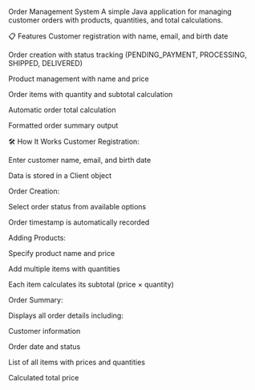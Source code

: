 Order Management System
A simple Java application for managing customer orders with products, quantities, and total calculations.

📋 Features
Customer registration with name, email, and birth date

Order creation with status tracking (PENDING_PAYMENT, PROCESSING, SHIPPED, DELIVERED)

Product management with name and price

Order items with quantity and subtotal calculation

Automatic order total calculation

Formatted order summary output

🛠️ How It Works
Customer Registration:

Enter customer name, email, and birth date

Data is stored in a Client object

Order Creation:

Select order status from available options

Order timestamp is automatically recorded

Adding Products:

Specify product name and price

Add multiple items with quantities

Each item calculates its subtotal (price × quantity)

Order Summary:

Displays all order details including:

Customer information

Order date and status

List of all items with prices and quantities

Calculated total price
